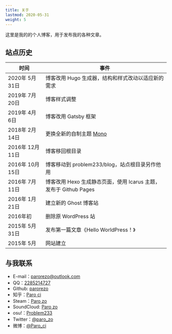 ```yaml
---
title: 关于
lastmod: 2020-05-31
weight: 5
---
```


这里是我的的个人博客，用于发布我的各种文章。

## 站点历史

| 时间 | 事件 |
|-|-|
| 2020年 5月 31日 | 博客改用 Hugo 生成器，结构和样式改动以适应新的需求 |
| 2019年 7月 20日 | 博客样式调整 |
| 2019年 4月 6日 | 博客改用 Gatsby 框架 |
| 2018年 2月 14日 | 更换全新的自制主题 [Mono](https://github.com/parorezo/mono) |
| 2016年 12月 11日 | 博客移回根目录 |
| 2016年 10月 15日 | 博客移动到 problem233/blog，站点根目录另作他用 |
| 2016年 7月 11日 | 博客改用 Hexo 生成静态页面，使用 Icarus 主题，发布于 Github Pages |
| 2016年 1月 21日 | 建立新的 Ghost 博客站 |
| 2016年初 | 删除原 WordPress 站 |
| 2015年 5月 31日 | 发布第一篇文章《Hello WorldPress！》 |
| 2015年 5月 | 网站建立 |

## 与我联系

- E-mail：[parorezo@outlook.com](mailto:parorezo@outlook.com)
- QQ：[2285214727](http://wpa.qq.com/msgrd?v=3&amp;uin=2285214727&amp;site=qq&amp;menu=yes)
- Github: [parorezo](https://github.com/parorezo)
- 知乎：[Paro ci](https://www.zhihu.com/people/paro_ci)
- Steam：[Paro zo](http://steamcommunity.com/id/parorezo/)
- SoundCloud: [Paro zo](https://soundcloud.com/parorezo)
- osu!：[Problem233](https://osu.ppy.sh/users/5931775)
- Twitter：[@paro_zo](https://twitter.com/parorezo)
- 微博：[@Paro_ci](http://www.weibo.com/qq2285214727)
